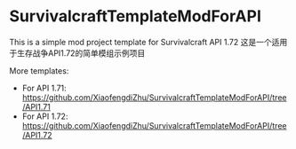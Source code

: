 # SurvivalcraftTemplateModForAPI
This is a simple mod project template for Survivalcraft API 1.72 这是一个适用于生存战争API1.72的简单模组示例项目

More templates:

* For API 1.71: https://github.com/XiaofengdiZhu/SurvivalcraftTemplateModForAPI/tree/API1.71
* For API 1.72: https://github.com/XiaofengdiZhu/SurvivalcraftTemplateModForAPI/tree/API1.72
